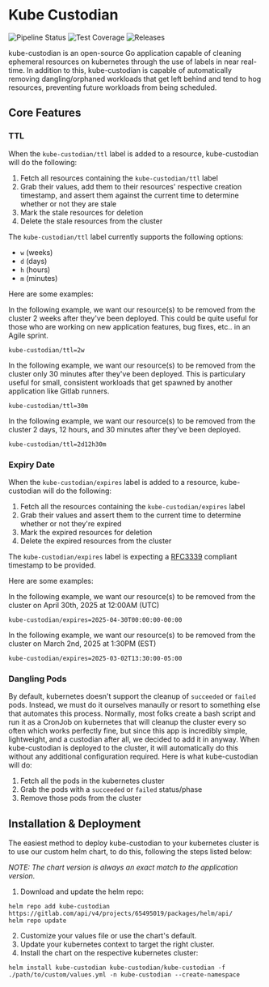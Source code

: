 # Kube Custodian

![Pipeline Status](https://gitlab.com/infravise/foundation/tooling/kube-custodian/badges/main/pipeline.svg)
![Test Coverage](https://gitlab.com/infravise/foundation/tooling/kube-custodian/badges/main/coverage.svg)
![Releases](https://gitlab.com/infravise/foundation/tooling/kube-custodian/-/badges/release.svg)

kube-custodian is an open-source Go application capable of cleaning ephemeral resources on kubernetes through the use of labels in near real-time. In addition to this, kube-custodian is capable of automatically removing dangling/orphaned workloads that get left behind and tend to hog resources, preventing future workloads from being scheduled.

## Core Features

### TTL

When the `kube-custodian/ttl` label is added to a resource, kube-custodian will do the following:

1.  Fetch all resources containing the `kube-custodian/ttl` label
2.  Grab their values, add them to their resources' respective creation timestamp, and assert them against the current time to determine whether or not they are stale
3.  Mark the stale resources for deletion
4.  Delete the stale resources from the cluster

The `kube-custodian/ttl` label currently supports the following options:

- `w` (weeks)
- `d` (days)
- `h` (hours)
- `m` (minutes)

Here are some examples:

In the following example, we want our resource(s) to be removed from the cluster 2 weeks after they've been deployed. This could be quite useful for those who are working on new application features, bug fixes, etc.. in an Agile sprint.

```
kube-custodian/ttl=2w
```

In the following example, we want our resource(s) to be removed from the cluster only 30 minutes after they've been deployed. This is particulary useful for small, consistent workloads that get spawned by another application like Gitlab runners.

```
kube-custodian/ttl=30m
```

In the following example, we want our resource(s) to be removed from the cluster 2 days, 12 hours, and 30 minutes after they've been deployed.

```
kube-custodian/ttl=2d12h30m
```

### Expiry Date

When the `kube-custodian/expires` label is added to a resource, kube-custodian will do the following:

1. Fetch all the resources containing the `kube-custodian/expires` label
2. Grab their values and assert them to the current time to determine whether or not they're expired
3. Mark the expired resources for deletion
4. Delete the expired resources from the cluster

The `kube-custodian/expires` label is expecting a [RFC3339](https://datatracker.ietf.org/doc/html/rfc3339) compliant timestamp to be provided.

Here are some examples:

In the following example, we want our resource(s) to be removed from the cluster on April 30th, 2025 at 12:00AM (UTC)

```
kube-custodian/expires=2025-04-30T00:00:00-00:00
```

In the following example, we want our resource(s) to be removed from the cluster on March 2nd, 2025 at 1:30PM (EST)

```
kube-custodian/expires=2025-03-02T13:30:00-05:00
```

### Dangling Pods

By default, kubernetes doesn't support the cleanup of `succeeded` or `failed` pods. Instead, we must do it ourselves manaully or resort to something else that automates this process. Normally, most folks create a bash script and run it as a CronJob on kubernetes that will cleanup the cluster every so often which works perfectly fine, but since this app is incredibly simple, lightweight, and a custodian after all, we decided to add it in anyway. When kube-custodian is deployed to the cluster, it will automatically do this without any additional configuration required. Here is what kube-custodian will do:

1. Fetch all the pods in the kubernetes cluster
2. Grab the pods with a `succeeded` or `failed` status/phase
3. Remove those pods from the cluster

## Installation & Deployment

The easiest method to deploy kube-custodian to your kubernetes cluster is to use our custom helm chart, to do this, following the steps listed below:

_NOTE: The chart version is always an exact match to the application version._

1. Download and update the helm repo:

```
helm repo add kube-custodian https://gitlab.com/api/v4/projects/65495019/packages/helm/api/
helm repo update
```

2. Customize your values file or use the chart's default.
3. Update your kubernetes context to target the right cluster.
4. Install the chart on the respective kubernetes cluster:

```
helm install kube-custodian kube-custodian/kube-custodian -f ./path/to/custom/values.yml -n kube-custodian --create-namespace
```
